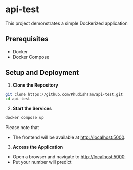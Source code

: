 # api-test

This project demonstrates a simple Dockerized application
## Prerequisites

- Docker
- Docker Compose

## Setup and Deployment

1. **Clone the Repository**
```zsh
git clone https://github.com/PhudishTam/api-test.git
cd api-test
```

2. **Start the Services**
```zsh
docker compose up
```
Please note that 
- The frontend will be available at [http://localhost:5000](http://localhost:5000).

3. **Access the Application**
- Open a browser and navigate to [http://localhost:5000](http://localhost:5000).
- Put your number will predict 